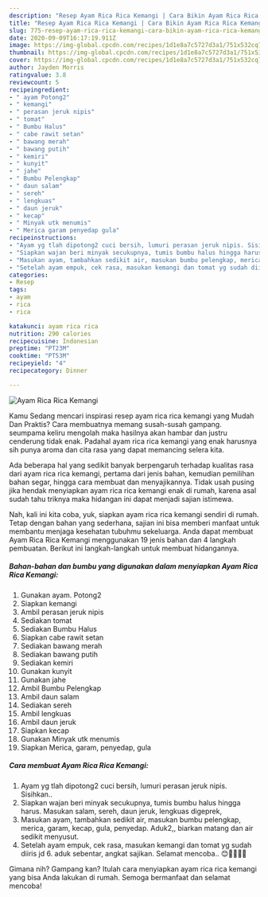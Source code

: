 ```yaml
---
description: "Resep Ayam Rica Rica Kemangi | Cara Bikin Ayam Rica Rica Kemangi Yang Enak Dan Mudah"
title: "Resep Ayam Rica Rica Kemangi | Cara Bikin Ayam Rica Rica Kemangi Yang Enak Dan Mudah"
slug: 775-resep-ayam-rica-rica-kemangi-cara-bikin-ayam-rica-rica-kemangi-yang-enak-dan-mudah
date: 2020-09-09T16:17:19.911Z
image: https://img-global.cpcdn.com/recipes/1d1e8a7c5727d3a1/751x532cq70/ayam-rica-rica-kemangi-foto-resep-utama.jpg
thumbnail: https://img-global.cpcdn.com/recipes/1d1e8a7c5727d3a1/751x532cq70/ayam-rica-rica-kemangi-foto-resep-utama.jpg
cover: https://img-global.cpcdn.com/recipes/1d1e8a7c5727d3a1/751x532cq70/ayam-rica-rica-kemangi-foto-resep-utama.jpg
author: Jayden Morris
ratingvalue: 3.8
reviewcount: 5
recipeingredient:
- " ayam Potong2"
- " kemangi"
- " perasan jeruk nipis"
- " tomat"
- " Bumbu Halus"
- " cabe rawit setan"
- " bawang merah"
- " bawang putih"
- " kemiri"
- " kunyit"
- " jahe"
- " Bumbu Pelengkap"
- " daun salam"
- " sereh"
- " lengkuas"
- " daun jeruk"
- " kecap"
- " Minyak utk menumis"
- " Merica garam penyedap gula"
recipeinstructions:
- "Ayam yg tlah dipotong2 cuci bersih, lumuri perasan jeruk nipis. Sisihkan.."
- "Siapkan wajan beri minyak secukupnya, tumis bumbu halus hingga harus. Masukan salam, sereh, daun jeruk, lengkuas digeprek,"
- "Masukan ayam, tambahkan sedikit air, masukan bumbu pelengkap, merica, garam, kecap, gula, penyedap. Aduk2,, biarkan matang dan air sedikit menyusut."
- "Setelah ayam empuk, cek rasa, masukan kemangi dan tomat yg sudah diiris jd 6. aduk sebentar, angkat sajikan. Selamat mencoba.. 😊👩‍🍳👩‍🍳"
categories:
- Resep
tags:
- ayam
- rica
- rica

katakunci: ayam rica rica 
nutrition: 290 calories
recipecuisine: Indonesian
preptime: "PT23M"
cooktime: "PT53M"
recipeyield: "4"
recipecategory: Dinner

---
```



![Ayam Rica Rica Kemangi](https://img-global.cpcdn.com/recipes/1d1e8a7c5727d3a1/751x532cq70/ayam-rica-rica-kemangi-foto-resep-utama.jpg)

Kamu Sedang mencari inspirasi resep ayam rica rica kemangi yang Mudah Dan Praktis? Cara membuatnya memang susah-susah gampang. seumpama keliru mengolah maka hasilnya akan hambar dan justru cenderung tidak enak. Padahal ayam rica rica kemangi yang enak harusnya sih punya aroma dan cita rasa yang dapat memancing selera kita.

Ada beberapa hal yang sedikit banyak berpengaruh terhadap kualitas rasa dari ayam rica rica kemangi, pertama dari jenis bahan, kemudian pemilihan bahan segar, hingga cara membuat dan menyajikannya. Tidak usah pusing jika hendak menyiapkan ayam rica rica kemangi enak di rumah, karena asal sudah tahu triknya maka hidangan ini dapat menjadi sajian istimewa.




Nah, kali ini kita coba, yuk, siapkan ayam rica rica kemangi sendiri di rumah. Tetap dengan bahan yang sederhana, sajian ini bisa memberi manfaat untuk membantu menjaga kesehatan tubuhmu sekeluarga. Anda dapat membuat Ayam Rica Rica Kemangi menggunakan 19 jenis bahan dan 4 langkah pembuatan. Berikut ini langkah-langkah untuk membuat hidangannya.

<!--inarticleads1-->

##### Bahan-bahan dan bumbu yang digunakan dalam menyiapkan Ayam Rica Rica Kemangi:

1. Gunakan  ayam. Potong2
1. Siapkan  kemangi
1. Ambil  perasan jeruk nipis
1. Sediakan  tomat
1. Sediakan  Bumbu Halus
1. Siapkan  cabe rawit setan
1. Sediakan  bawang merah
1. Sediakan  bawang putih
1. Sediakan  kemiri
1. Gunakan  kunyit
1. Gunakan  jahe
1. Ambil  Bumbu Pelengkap
1. Ambil  daun salam
1. Sediakan  sereh
1. Ambil  lengkuas
1. Ambil  daun jeruk
1. Siapkan  kecap
1. Gunakan  Minyak utk menumis
1. Siapkan  Merica, garam, penyedap, gula




<!--inarticleads2-->

##### Cara membuat Ayam Rica Rica Kemangi:

1. Ayam yg tlah dipotong2 cuci bersih, lumuri perasan jeruk nipis. Sisihkan..
1. Siapkan wajan beri minyak secukupnya, tumis bumbu halus hingga harus. Masukan salam, sereh, daun jeruk, lengkuas digeprek,
1. Masukan ayam, tambahkan sedikit air, masukan bumbu pelengkap, merica, garam, kecap, gula, penyedap. Aduk2,, biarkan matang dan air sedikit menyusut.
1. Setelah ayam empuk, cek rasa, masukan kemangi dan tomat yg sudah diiris jd 6. aduk sebentar, angkat sajikan. Selamat mencoba.. 😊👩‍🍳👩‍🍳




Gimana nih? Gampang kan? Itulah cara menyiapkan ayam rica rica kemangi yang bisa Anda lakukan di rumah. Semoga bermanfaat dan selamat mencoba!
